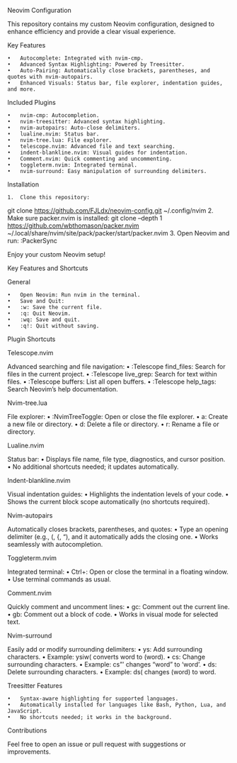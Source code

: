 Neovim Configuration

This repository contains my custom Neovim configuration, designed to enhance efficiency and provide a clear visual experience.

Key Features

	•	Autocomplete: Integrated with nvim-cmp.
	•	Advanced Syntax Highlighting: Powered by Treesitter.
	•	Auto-Pairing: Automatically close brackets, parentheses, and quotes with nvim-autopairs.
	•	Enhanced Visuals: Status bar, file explorer, indentation guides, and more.

Included Plugins

	•	nvim-cmp: Autocompletion.
	•	nvim-treesitter: Advanced syntax highlighting.
	•	nvim-autopairs: Auto-close delimiters.
	•	lualine.nvim: Status bar.
	•	nvim-tree.lua: File explorer.
	•	telescope.nvim: Advanced file and text searching.
	•	indent-blankline.nvim: Visual guides for indentation.
	•	Comment.nvim: Quick commenting and uncommenting.
	•	toggleterm.nvim: Integrated terminal.
	•	nvim-surround: Easy manipulation of surrounding delimiters.

Installation

	1.	Clone this repository:
git clone https://github.com/FJLdx/neovim-config.git ~/.config/nvim
	2.	Make sure packer.nvim is installed:
git clone –depth 1 https://github.com/wbthomason/packer.nvim 
~/.local/share/nvim/site/pack/packer/start/packer.nvim
	3.	Open Neovim and run:
:PackerSync

Enjoy your custom Neovim setup!

Key Features and Shortcuts

General

	•	Open Neovim: Run nvim in the terminal.
	•	Save and Quit:
	•	:w: Save the current file.
	•	:q: Quit Neovim.
	•	:wq: Save and quit.
	•	:q!: Quit without saving.

Plugin Shortcuts

Telescope.nvim

Advanced searching and file navigation:
	•	:Telescope find_files: Search for files in the current project.
	•	:Telescope live_grep: Search for text within files.
	•	:Telescope buffers: List all open buffers.
	•	:Telescope help_tags: Search Neovim’s help documentation.

Nvim-tree.lua

File explorer:
	•	:NvimTreeToggle: Open or close the file explorer.
	•	a: Create a new file or directory.
	•	d: Delete a file or directory.
	•	r: Rename a file or directory.

Lualine.nvim

Status bar:
	•	Displays file name, file type, diagnostics, and cursor position.
	•	No additional shortcuts needed; it updates automatically.

Indent-blankline.nvim

Visual indentation guides:
	•	Highlights the indentation levels of your code.
	•	Shows the current block scope automatically (no shortcuts required).

Nvim-autopairs

Automatically closes brackets, parentheses, and quotes:
	•	Type an opening delimiter (e.g., (, {, “), and it automatically adds the closing one.
	•	Works seamlessly with autocompletion.

Toggleterm.nvim

Integrated terminal:
	•	Ctrl+: Open or close the terminal in a floating window.
	•	Use terminal commands as usual.

Comment.nvim

Quickly comment and uncomment lines:
	•	gc: Comment out the current line.
	•	gb: Comment out a block of code.
	•	Works in visual mode for selected text.

Nvim-surround

Easily add or modify surrounding delimiters:
	•	ys: Add surrounding characters.
	•	Example: ysiw( converts word to (word).
	•	cs: Change surrounding characters.
	•	Example: cs”’ changes “word” to ‘word’.
	•	ds: Delete surrounding characters.
	•	Example: ds( changes (word) to word.

Treesitter Features

	•	Syntax-aware highlighting for supported languages.
	•	Automatically installed for languages like Bash, Python, Lua, and JavaScript.
	•	No shortcuts needed; it works in the background.

Contributions

Feel free to open an issue or pull request with suggestions or improvements.

